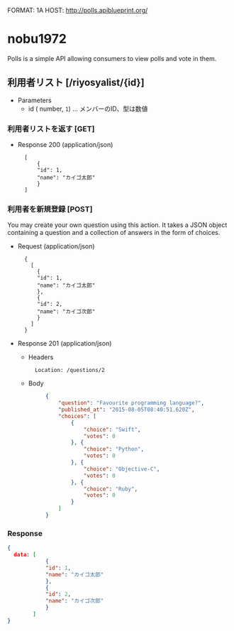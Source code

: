 FORMAT: 1A
HOST: http://polls.apiblueprint.org/

# nobu1972

Polls is a simple API allowing consumers to view polls and vote in them.

## 利用者リスト [/riyosyalist/{id}]

+ Parameters
    + id ( number, `1`) ... メンバーのID、型は数値

### 利用者リストを返す [GET]

+ Response 200 (application/json)

        [
            {
            "id": 1,
            "name": "カイゴ太郎"
            }
        ]

### 利用者を新規登録 [POST]

You may create your own question using this action. It takes a JSON
object containing a question and a collection of answers in the
form of choices.

+ Request (application/json)

        {
          [
            {
            "id": 1,
            "name": "カイゴ太郎"
            },
            {
            "id": 2,
            "name": "カイゴ次郎"
            }
          ]
        }

+ Response 201 (application/json)

    + Headers

            Location: /questions/2

    + Body
```json
            {
                "question": "Favourite programming language?",
                "published_at": "2015-08-05T08:40:51.620Z",
                "choices": [
                    {
                        "choice": "Swift",
                        "votes": 0
                    }, {
                        "choice": "Python",
                        "votes": 0
                    }, {
                        "choice": "Objective-C",
                        "votes": 0
                    }, {
                        "choice": "Ruby",
                        "votes": 0
                    }
                ]
            }
```


### Response


<!--
type: tab
title: Schema
-->

```json
{
  data: [
            {
            "id": 1,
            "name": "カイゴ太郎"
            },
            {
            "id": 2,
            "name": "カイゴ次郎"
            }
        ]
}
```
<!-- type: tab-end -->
